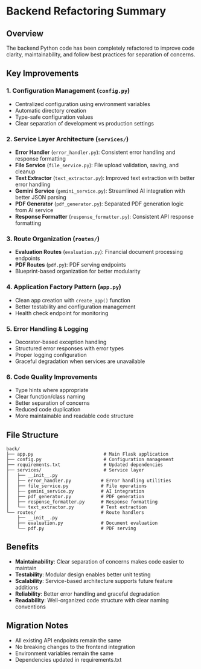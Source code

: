 # Backend Refactoring Summary

## Overview

The backend Python code has been completely refactored to improve code clarity, maintainability, and follow best practices for separation of concerns.

## Key Improvements

### 1. **Configuration Management** (`config.py`)

- Centralized configuration using environment variables
- Automatic directory creation
- Type-safe configuration values
- Clear separation of development vs production settings

### 2. **Service Layer Architecture** (`services/`)

- **Error Handler** (`error_handler.py`): Consistent error handling and response formatting
- **File Service** (`file_service.py`): File upload validation, saving, and cleanup
- **Text Extractor** (`text_extractor.py`): Improved text extraction with better error handling
- **Gemini Service** (`gemini_service.py`): Streamlined AI integration with better JSON parsing
- **PDF Generator** (`pdf_generator.py`): Separated PDF generation logic from AI service
- **Response Formatter** (`response_formatter.py`): Consistent API response formatting

### 3. **Route Organization** (`routes/`)

- **Evaluation Routes** (`evaluation.py`): Financial document processing endpoints
- **PDF Routes** (`pdf.py`): PDF serving endpoints
- Blueprint-based organization for better modularity

### 4. **Application Factory Pattern** (`app.py`)

- Clean app creation with `create_app()` function
- Better testability and configuration management
- Health check endpoint for monitoring

### 5. **Error Handling & Logging**

- Decorator-based exception handling
- Structured error responses with error types
- Proper logging configuration
- Graceful degradation when services are unavailable

### 6. **Code Quality Improvements**

- Type hints where appropriate
- Clear function/class naming
- Better separation of concerns
- Reduced code duplication
- More maintainable and readable code structure

## File Structure

```
back/
├── app.py                          # Main Flask application
├── config.py                       # Configuration management
├── requirements.txt                # Updated dependencies
├── services/                       # Service layer
│   ├── __init__.py
│   ├── error_handler.py           # Error handling utilities
│   ├── file_service.py            # File operations
│   ├── gemini_service.py          # AI integration
│   ├── pdf_generator.py           # PDF generation
│   ├── response_formatter.py      # Response formatting
│   └── text_extractor.py          # Text extraction
└── routes/                        # Route handlers
    ├── __init__.py
    ├── evaluation.py              # Document evaluation
    └── pdf.py                     # PDF serving
```

## Benefits

- **Maintainability**: Clear separation of concerns makes code easier to maintain
- **Testability**: Modular design enables better unit testing
- **Scalability**: Service-based architecture supports future feature additions
- **Reliability**: Better error handling and graceful degradation
- **Readability**: Well-organized code structure with clear naming conventions

## Migration Notes

- All existing API endpoints remain the same
- No breaking changes to the frontend integration
- Environment variables remain the same
- Dependencies updated in requirements.txt
